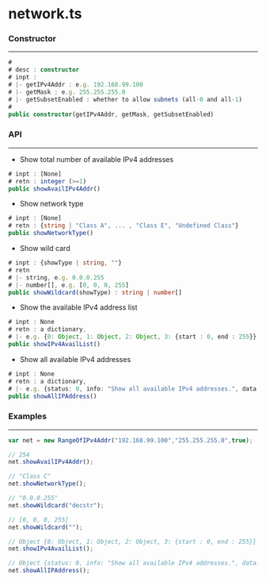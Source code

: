 # network.ts

<script type="text/javascript" src="../js/general.js"></script>

### Constructor
---

```typescript
#
# desc : constructor
# inpt : 
# |- getIPv4Addr : e.g. 192.168.99.100
# |- getMask : e.g. 255.255.255.0
# |- getSubsetEnabled : whether to allow subnets (all-0 and all-1)
#
public constructor(getIPv4Addr, getMask, getSubsetEnabled)
```

### API
---

* Show total number of available IPv4 addresses

```typescript
# inpt : [None]
# retn : integer (>=1)
public showAvailIPv4Addr()
```

* Show network type

```typescript
# inpt : [None]
# retn : {string | "Class A", ... , "Class E", "Undefined Class"}
public showNetworkType()
```

* Show wild card

```typescript
# inpt : {showType | string, ""}
# retn
# |- string, e.g. 0.0.0.255
# |- number[], e.g. [0, 0, 0, 255]
public showWildcard(showType) : string | number[]
```

* Show the available IPv4 address list

```typescript
# inpt : None
# retn : a dictionary, 
# |- e.g. {0: Object, 1: Object, 2: Object, 3: {start : 0, end : 255}}
public showIPv4AvailList()
```

* Show all available IPv4 addresses

```typescript
# inpt : None
# retn : a dictionary, 
# |- e.g. {status: 0, info: "Show all available IPv4 addresses.", data: Array[254]}
public showAllIPAddress()
```

### Examples
----

```typescript
var net = new RangeOfIPv4Addr("192.168.99.100","255.255.255.0",true);

// 254
net.showAvailIPv4Addr();

// "Class C"
net.showNetworkType();

// "0.0.0.255"
net.showWildcard("decstr");

// [0, 0, 0, 255]
net.showWildcard("");

// Object {0: Object, 1: Object, 2: Object, 3: {start : 0, end : 255}}
net.showIPv4AvailList();  

// Object {status: 0, info: "Show all available IPv4 addresses.", data: Array[254]}
net.showAllIPAddress();  
```



